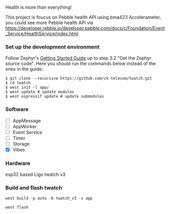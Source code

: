 ###
Health is more than everything!

This project is foucus on Pebble health API using bma423 Accelerameter, you could see more Pebble health API via
https://developer.rebble.io/developer.pebble.com/docs/c/Foundation/Event_Service/HealthService/index.html

### Set up the development environment

Follow Zephyr's [Getting Started
Guide](https://docs.zephyrproject.org/latest/getting_started/index.html) up to
step 3.2 "Get the Zephyr source code". Here you should run the commands below
instead of the ones in the guide:

```
$ git clone --recursive https://github.com/ck-telecom/twatch.git
$ cd twatch
$ west init -l app/
$ west update # update modules
$ west espressif update # update submodules
```

### Software
- [ ] AppMessage
- [ ] AppWorker
- [ ] Event Service
- [ ] Timer
- [ ] Storage
- [x] Vibes

### Hardware
esp32 based Ligo twatch v3

### Build and flash twatch

```
west build -p auto -b twatch_v3 -s app
```

```
west flash
```

